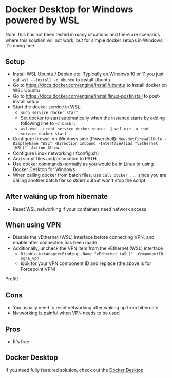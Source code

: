 # Docker Desktop for Windows powered by WSL

Note: this has not been tested in many situations and there are scenarios where this solution will not work, but for simple docker setups in Windows, it's doing fine.

## Setup

- Install WSL Ubuntu / Debian etc. Typically on Windows 10 or 11 you just call `wsl --install -d Ubuntu` to install Ubuntu.
- Go to <https://docs.docker.com/engine/install/ubuntu/> to install docker on WSL Ubuntu
- Go to <https://docs.docker.com/engine/install/linux-postinstall> to post-install setup
- Start the docker service in WSL:
  - `sudo service docker start`
  - Set docker to start automatically when the instance starts by adding following line to `~/.bashrc`
  - `wsl.exe -u root service docker status || wsl.exe -u root service docker start`
- Configure firewall on Windows side (Powershell): `New-NetFirewallRule -DisplayName "WSL" -Direction Inbound -InterfaceAlias "vEthernet (WSL)" -Action Allow`
- Configure Linux networking (ifconfig.sh)
- Add script files and/or location to PATH
- Use docker commands normally as you would be in Linux or using Docker Desktop for Windows
- When calling docker from batch files, use `call docker ...` since you are calling another batch file so stderr output won't stop the script

## After waking up from hibernate

- Reset WSL networking if your containers need network access

## When using VPN

- Disable the vEthernet (WSL) interface before connecting VPN, and enable after connection has been made
- Additionally, uncheck the VPN item from the vEthernet (WSL) interface
  - `Disable-NetAdapterBinding -Name "vEthernet (WSL)" -ComponentID sgra_vpn`
  - look for your VPN component ID and replace (the above is for Forcepoint VPN)

Profit!

## Cons

- You usually need to reset networking after waking up from hibernate
- Networking is painful when VPN needs to be used

## Pros

- It's free

## Docker Desktop

If you need fully featured solution, check out the [Docker Desktop](https://www.docker.com/products/docker-desktop)
